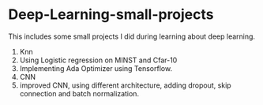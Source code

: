# Deep-Learning-small-projects

This includes some small projects I did during learning about deep learning.

1. Knn
2. Using Logistic regression on MINST and Cfar-10
3. Implementing Ada Optimizer using Tensorflow.
4. CNN
5. improved CNN, using different architecture, adding dropout, skip connection and batch normalization. 
